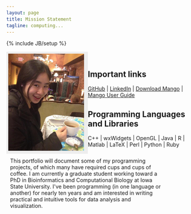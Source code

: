 ```yaml
---
layout: page
title: Mission Statement
tagline: computing...
---
```

{% include JB/setup %}

<style>
#nav {
    line-height:30px;
    background-color:#eeeeee;
    height:260px;
    width:205px;
    float:left;
    padding:5px; 
}
#section {
    width:400px;
    float:left;
    padding:10px; 
}
</style>

<div id="nav">
<img src="imgs/a.jpg" alt="alt text" style="width:200px;"/>
</div>

<div id="section">
This portfolio will document some of my programming projects, of which many have required cups and cups of coffee. I am currently a graduate student working toward a PhD in Bioinformatics and Computational Biology at Iowa State University. I've been programming (in one language or another) for nearly ten years and am interested in writing practical and intuitive tools for data analysis and visualization.
</div>


<!-- I hope to graduate <strike style='color:red'>Summer 2015</strike> <strike style='color:red'>Winter 2015</strike> someday...-->

<p>
<br/>
</p>

## Important links

[GitHub](https://github.com/j23414) \| [LinkedIn](https://www.linkedin.com/in/jenchang212) \| [Download Mango](http://www.complex.iastate.edu/download/Mango/index.html) \| [Mango User Guide](https://www.gitbook.com/book/j23414/mango-user-guide/details)

    
## Programming Languages and Libraries

 C++ \| wxWidgets \| OpenGL \| Java \| R \| Matlab \| LaTeX \| Perl \| Python \| Ruby 

<!--
## Recent Posts

<ul class="posts">
  {% for post in site.posts %}
    <li><span>{{ post.date | date_to_string }}</span> &raquo; <a href="{{ BASE_PATH }}{{ post.url }}">{{ post.title }}</a></li>
  {% endfor %}
</ul>
-->